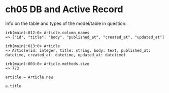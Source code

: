 # ch05 DB and Active Record



Info on the table and types of the model/table in question:

```
irb(main):012:0> Article.column_names
=> ["id", "title", "body", "published_at", "created_at", "updated_at"]

irb(main):013:0> Article
=> Article(id: integer, title: string, body: text, published_at: datetime, created_at: datetime, updated_at: datetime)

irb(main):003:0> Article.methods.size
=> 773
```



```
article = Article.new

a.title
```

